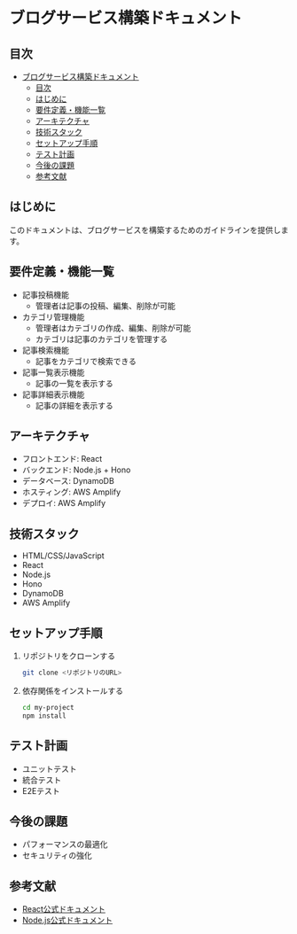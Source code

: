 # ブログサービス構築ドキュメント

## 目次

- [ブログサービス構築ドキュメント](#ブログサービス構築ドキュメント)
  - [目次](#目次)
  - [はじめに](#はじめに)
  - [要件定義・機能一覧](#要件定義機能一覧)
  - [アーキテクチャ](#アーキテクチャ)
  - [技術スタック](#技術スタック)
  - [セットアップ手順](#セットアップ手順)
  - [テスト計画](#テスト計画)
  - [今後の課題](#今後の課題)
  - [参考文献](#参考文献)

## はじめに

このドキュメントは、ブログサービスを構築するためのガイドラインを提供します。

## 要件定義・機能一覧

- 記事投稿機能
  - 管理者は記事の投稿、編集、削除が可能
- カテゴリ管理機能
  - 管理者はカテゴリの作成、編集、削除が可能
  - カテゴリは記事のカテゴリを管理する
- 記事検索機能
  - 記事をカテゴリで検索できる
- 記事一覧表示機能
  - 記事の一覧を表示する
- 記事詳細表示機能
  - 記事の詳細を表示する

## アーキテクチャ

- フロントエンド: React
- バックエンド: Node.js + Hono
- データベース: DynamoDB
- ホスティング: AWS Amplify
- デプロイ: AWS Amplify

## 技術スタック

- HTML/CSS/JavaScript
- React
- Node.js
- Hono
- DynamoDB
- AWS Amplify

## セットアップ手順

1. リポジトリをクローンする

   ```bash
   git clone <リポジトリのURL>
   ```

2. 依存関係をインストールする

   ```bash
   cd my-project
   npm install
   ```

## テスト計画

- ユニットテスト
- 統合テスト
- E2Eテスト

## 今後の課題

- パフォーマンスの最適化
- セキュリティの強化

## 参考文献

- [React公式ドキュメント](https://reactjs.org/)
- [Node.js公式ドキュメント](https://nodejs.org/)